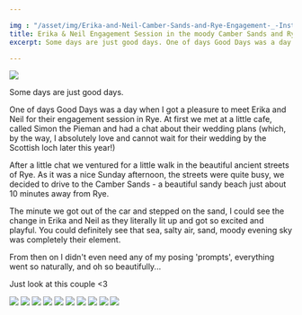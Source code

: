 ```yaml
---

img : "/asset/img/Erika-and-Neil-Camber-Sands-and-Rye-Engagement-_-Instinct-Wedding-101.jpg"
title: Erika & Neil Engagement Session in the moody Camber Sands and Rye
excerpt: Some days are just good days. One of days Good Days was a day when I got a pleasure to meet Erika and Neil for their engagement session in Rye.

---
```



![](/asset/img/Erika-and-Neil-Camber-Sands-and-Rye-Engagement-_-Instinct-Wedding-101.jpg)

Some days are just good days.

One of days Good Days was a day when I got a pleasure to meet Erika and Neil for their engagement session in Rye. At first we met at a little cafe, called Simon the Pieman and had a chat about their wedding plans (which, by the way, I absolutely love and cannot wait for their wedding by the Scottish loch later this year!)

After a little chat we ventured for a little walk in the beautiful ancient streets of Rye. As it was a nice Sunday afternoon, the streets were quite busy, we decided to drive to the Camber Sands - a beautiful sandy beach just about 10 minutes away from Rye.

The minute we got out of the car and stepped on the sand, I could see the change in Erika and Neil as they literally lit up and got so excited and playful. You could definitely see that sea, salty air, sand, moody evening sky was completely their element. 

From then on I didn't even need any of my posing 'prompts', everything went so naturally, and oh so beautifully...

Just look at this couple <3 

![](/asset/img/Erika-and-Neil-Camber-Sands-and-Rye-Engagement-_-Instinct-Wedding-061.jpg)
![](/asset/img/Erika-and-Neil-Camber-Sands-and-Rye-Engagement-_-Instinct-Wedding-063.jpg)
![](/asset/img/Erika-and-Neil-Camber-Sands-and-Rye-Engagement-_-Instinct-Wedding-087.jpg)
![](/asset/img/Erika-and-Neil-Camber-Sands-and-Rye-Engagement-_-Instinct-Wedding-093.jpg)
![](/asset/img/Erika-and-Neil-Camber-Sands-and-Rye-Engagement-_-Instinct-Wedding-095.jpg)
![](/asset/img/Erika-and-Neil-Camber-Sands-and-Rye-Engagement-_-Instinct-Wedding-097.jpg)
![](/asset/img/Erika-and-Neil-Camber-Sands-and-Rye-Engagement-_-Instinct-Wedding-101.jpg)
![](/asset/img/Erika-and-Neil-Camber-Sands-and-Rye-Engagement-_-Instinct-Wedding-107.jpg)
![](/asset/img/Erika-and-Neil-Camber-Sands-and-Rye-Engagement-_-Instinct-Wedding-108.jpg)
![](/asset/img/Erika-and-Neil-Camber-Sands-and-Rye-Engagement-_-Instinct-Wedding-109.jpg)